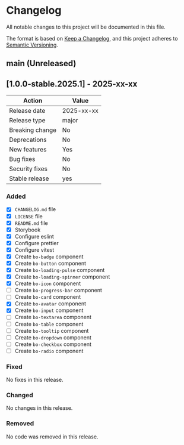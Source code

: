 # Changelog

All notable changes to this project will be documented in this file.

The format is based on [Keep a Changelog](https://keepachangelog.com/en/1.0.0/), and this project adheres to [Semantic Versioning](https://semver.org/spec/v2.0.0.html).

## main (Unreleased)

## [1.0.0-stable.2025.1] - 2025-xx-xx

| Action          | Value      |
| --------------- | ---------- |
| Release date    | 2025-xx-xx |
| Release type    | major      |
| Breaking change | No         |
| Deprecations    | No         |
| New features    | Yes        |
| Bug fixes       | No         |
| Security fixes  | No         |
| Stable release  | yes        |

### Added

- [x] `CHANGELOG.md` file
- [x] `LICENSE` file
- [x] `README.md` file
- [x] Storybook
- [x] Configure eslint
- [x] Configure prettier
- [x] Configure vitest
- [x] Create `bo-badge` component
- [x] Create `bo-button` component
- [x] Create `bo-loading-pulse` component
- [x] Create `bo-loading-spinner` component
- [x] Create `bo-icon` component
- [ ] Create `bo-progress-bar` component
- [ ] Create `bo-card` component
- [x] Create `bo-avatar` component
- [x] Create `bo-input` component
- [ ] Create `bo-textarea` component
- [ ] Create `bo-table` component
- [ ] Create `bo-tooltip` component
- [ ] Create `bo-dropdown` component
- [ ] Create `bo-checkbox` component
- [ ] Create `bo-radio` component

### Fixed

No fixes in this release.

### Changed

No changes in this release.

### Removed

No code was removed in this release.
